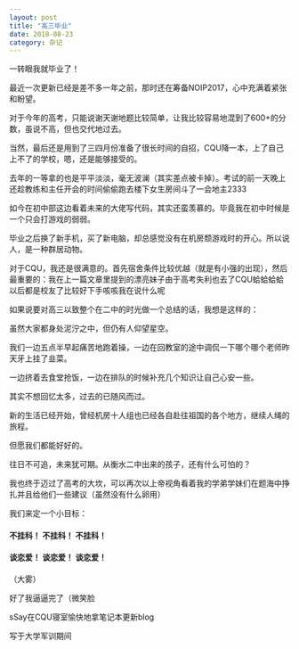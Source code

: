 ```yaml
---
layout: post
title: "高三毕业"
date: 2018-08-23
category: 杂记
---
```

一转眼我就毕业了！

最近一次更新已经是差不多一年之前，那时还在筹备NOIP2017，心中充满着紧张和盼望。

对于今年的高考，只能说谢天谢地题比较简单，让我比较容易地混到了600+的分数，虽说不高，但也交代地过去。

当然，最后还是用到了三四月份准备了很长时间的自招，CQU降一本，上了自己上不了的学校，嗯，还是能够接受的。

去年的一等拿的也是平平淡淡，毫无波澜（其实差点被卡掉）。考试的前一天晚上还趁教练和主任开会的时间偷偷跑去楼下女生房间斗了一会地主2333

如今在初中部这边看着未来的大佬写代码，其实还蛮羡慕的。毕竟我在初中时候是一个只会打游戏的弱弱。

毕业之后换了新手机，买了新电脑，却总感觉没有在机房颓游戏时的开心。所以说人，是一种群居动物。

对于CQU，我还是很满意的。首先宿舍条件比较优越（就是有小强的出现），然后最重要的：我在上一篇文章里提到的漂亮妹子由于高考失利也去了CQU蛤蛤蛤蛤以后都是校友了比较好下手咳咳我在说什么呢

如果说要对高三以致整个在二中的时光做一个总结的话，我想是这样的：

虽然大家都身处泥泞之中，但仍有人仰望星空。

我们一边五点半早起痛苦地跑着操，一边在回教室的途中调侃一下哪个哪个老师昨天牙上挂了韭菜。

一边挤着去食堂抢饭，一边在排队的时候补充几个知识让自己心安一些。

其实不想回忆太多，过去的已随风而过。

新的生活已经开始，曾经机房十人组也已经各自赴往祖国的各个地方，继续人绳的旅程。

但愿我们都能好好的。

往日不可追，未来犹可期。从衡水二中出来的孩子，还有什么可怕的？

我也终于迈过了高考的大坎，可以再次以上帝视角看着我的学弟学妹们在题海中挣扎并且给他们一些建议（虽然没有什么卵用）

我们来定一个小目标：

#### 不挂科！ 不挂科！ 不挂科！

#### 谈恋爱！ 谈恋爱！ 谈恋爱！
（大雾）

好了我逼逼完了（微笑脸

sSay在CQU寝室愉快地拿笔记本更新blog

写于大学军训期间